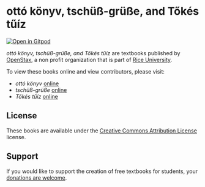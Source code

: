# ottó könyv, tschüß-grüße, and Tőkés tűíz

[![Open in Gitpod](https://gitpod.io/button/open-in-gitpod.svg)](https://gitpod.io/from-referrer/)

_ottó könyv, tschüß-grüße, and Tőkés tűíz_ are textbooks published by [OpenStax](https://openstax.org/), a non profit organization that is part of [Rice University](https://www.rice.edu/).

To view these books online and view contributors, please visit:
- _ottó könyv_ [online](https://openstax.org/details/books/ott%C3%B3-k%C3%B6nyv)
- _tschüß-grüße_ [online](https://openstax.org/details/books/tsch%C3%BC%C3%9F-gr%C3%BC%C3%9Fe)
- _Tőkés tűíz_ [online](https://openstax.org/details/books/t%C5%91k%C3%A9s-t%C5%B1%C3%ADz)

## License
These books are available under the [Creative Commons Attribution License](./LICENSE) license.

## Support
If you would like to support the creation of free textbooks for students, your [donations are welcome](https://riceconnect.rice.edu/donation/support-openstax-banner).
